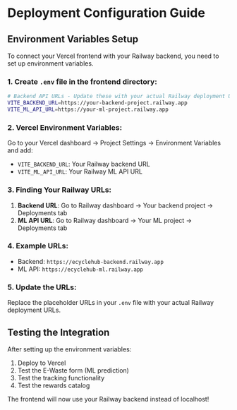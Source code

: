 # Deployment Configuration Guide

## Environment Variables Setup

To connect your Vercel frontend with your Railway backend, you need to set up environment variables.

### 1. Create `.env` file in the frontend directory:

```bash
# Backend API URLs - Update these with your actual Railway deployment URLs
VITE_BACKEND_URL=https://your-backend-project.railway.app
VITE_ML_API_URL=https://your-ml-project.railway.app
```

### 2. Vercel Environment Variables:

Go to your Vercel dashboard → Project Settings → Environment Variables and add:

- `VITE_BACKEND_URL`: Your Railway backend URL
- `VITE_ML_API_URL`: Your Railway ML API URL

### 3. Finding Your Railway URLs:

1. **Backend URL**: Go to Railway dashboard → Your backend project → Deployments tab
2. **ML API URL**: Go to Railway dashboard → Your ML project → Deployments tab

### 4. Example URLs:
- Backend: `https://ecyclehub-backend.railway.app`
- ML API: `https://ecyclehub-ml.railway.app`

### 5. Update the URLs:
Replace the placeholder URLs in your `.env` file with your actual Railway deployment URLs.

## Testing the Integration

After setting up the environment variables:

1. Deploy to Vercel
2. Test the E-Waste form (ML prediction)
3. Test the tracking functionality
4. Test the rewards catalog

The frontend will now use your Railway backend instead of localhost!
